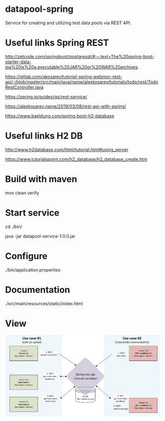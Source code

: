# datapool-spring
Service for creating and utilizing test data pools via REST API.

# Useful links Spring REST

http://zetcode.com/springboot/postgresql/#:~:text=The%20spring-boot-starter-data-jpa%20is%20a,executable%20JAR%20or%20WAR%20archives.

https://gitlab.com/akosarev/tutorial-spring-webmvc-rest-api/-/blob/master/src/main/java/name/alexkosarev/tutorials/todo/rest/TodoRestController.java

https://spring.io/guides/gs/rest-service/

https://alexkosarev.name/2019/03/08/rest-api-with-spring/

https://www.baeldung.com/spring-boot-h2-database

# Useful links H2 DB

http://www.h2database.com/html/tutorial.html#using_server

https://www.tutorialspoint.com/h2_database/h2_database_create.htm

# Build with maven

mvn clean verify

# Start service

cd ./bin/

java -jar datapool-service-1.0.0.jar

# Configure

./bin/application.properties

# Documentation

./src/main/resources/static/index.html


# View

![](src/main/resources/static/schema.jpg)
